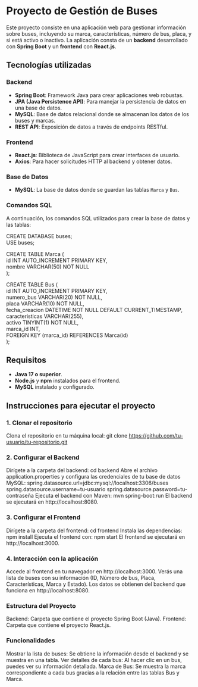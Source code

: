 # Proyecto de Gestión de Buses

Este proyecto consiste en una aplicación web para gestionar información sobre buses, incluyendo su marca, características, número de bus, placa, y si está activo o inactivo. La aplicación consta de un **backend** desarrollado con **Spring Boot** y un **frontend** con **React.js**.

## Tecnologías utilizadas

### Backend
- **Spring Boot**: Framework Java para crear aplicaciones web robustas.
- **JPA (Java Persistence API)**: Para manejar la persistencia de datos en una base de datos.
- **MySQL**: Base de datos relacional donde se almacenan los datos de los buses y marcas.
- **REST API**: Exposición de datos a través de endpoints RESTful.

### Frontend
- **React.js**: Biblioteca de JavaScript para crear interfaces de usuario.
- **Axios**: Para hacer solicitudes HTTP al backend y obtener datos.

### Base de Datos
- **MySQL**: La base de datos donde se guardan las tablas `Marca` y `Bus`.

### Comandos SQL

A continuación, los comandos SQL utilizados para crear la base de datos y las tablas:  

CREATE DATABASE buses;  
USE buses;  

CREATE TABLE Marca (  
        id INT AUTO_INCREMENT PRIMARY KEY,  
        nombre VARCHAR(50) NOT NULL  
        );  
    
CREATE TABLE Bus (  
        id INT AUTO_INCREMENT PRIMARY KEY,  
        numero_bus VARCHAR(20) NOT NULL,  
        placa VARCHAR(10) NOT NULL,  
        fecha_creacion DATETIME NOT NULL DEFAULT CURRENT_TIMESTAMP,  
        caracteristicas VARCHAR(255),  
        activo TINYINT(1) NOT NULL,  
        marca_id INT,  
        FOREIGN KEY (marca_id) REFERENCES Marca(id)  
        );

## Requisitos

- **Java 17 o superior**.
- **Node.js** y **npm** instalados para el frontend.
- **MySQL** instalado y configurado.

## Instrucciones para ejecutar el proyecto

### 1. Clonar el repositorio
Clona el repositorio en tu máquina local:
git clone https://github.com/tu-usuario/tu-repositorio.git

### 2. Configurar el Backend
Dirígete a la carpeta del backend:
  cd backend
Abre el archivo application.properties y configura las credenciales de tu base de datos MySQL:
  spring.datasource.url=jdbc:mysql://localhost:3306/buses
  spring.datasource.username=tu-usuario
  spring.datasource.password=tu-contraseña
Ejecuta el backend con Maven:
  mvn spring-boot:run
El backend se ejecutará en http://localhost:8080.

### 3. Configurar el Frontend
Dirígete a la carpeta del frontend:
  cd frontend
Instala las dependencias:
  npm install
Ejecuta el frontend con:
  npm start
El frontend se ejecutará en http://localhost:3000.

### 4. Interacción con la aplicación
Accede al frontend en tu navegador en http://localhost:3000.
Verás una lista de buses con su información (ID, Número de bus, Placa, Características, Marca y Estado).
Los datos se obtienen del backend que funciona en http://localhost:8080.

### Estructura del Proyecto
Backend: Carpeta que contiene el proyecto Spring Boot (Java).
Frontend: Carpeta que contiene el proyecto React.js.

### Funcionalidades
Mostrar la lista de buses: Se obtiene la información desde el backend y se muestra en una tabla.
Ver detalles de cada bus: Al hacer clic en un bus, puedes ver su información detallada.
Marca de Bus: Se muestra la marca correspondiente a cada bus gracias a la relación entre las tablas Bus y Marca.
